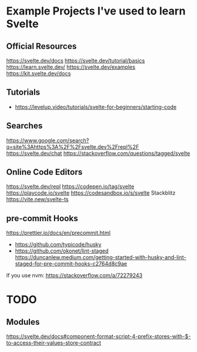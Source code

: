 # Example Projects I've used to learn Svelte

## Official Resources

https://svelte.dev/docs
https://svelte.dev/tutorial/basics
https://learn.svelte.dev/
https://svelte.dev/examples
https://kit.svelte.dev/docs

## Tutorials

- https://levelup.video/tutorials/svelte-for-beginners/starting-code

## Searches

https://www.google.com/search?q=site%3Ahttps%3A%2F%2Fsvelte.dev%2Frepl%2F
https://svelte.dev/chat
https://stackoverflow.com/questions/tagged/svelte

## Online Code Editors

https://svelte.dev/repl
https://codepen.io/tag/svelte
https://playcode.io/svelte
https://codesandbox.io/s/svelte
Stackblitz https://vite.new/svelte-ts

## pre-commit Hooks
https://prettier.io/docs/en/precommit.html
- https://github.com/typicode/husky
- https://github.com/okonet/lint-staged
https://duncanlew.medium.com/getting-started-with-husky-and-lint-staged-for-pre-commit-hooks-c2764d8c9ae

If you use nvm: https://stackoverflow.com/a/72279243

# TODO

## Modules

https://svelte.dev/docs#component-format-script-4-prefix-stores-with-$-to-access-their-values-store-contract
